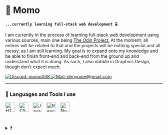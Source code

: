# 🌱 Momo 

**`...currently learning full-stack web development ⌛`**

I am currently in the process of learning full-stack web development using various sources, main one being <a href="https://www.theodinproject.com/">The Odin Project.</a> At the moment, all entires will be related to that and the projects will be nothing special and all messy, as I am still learning. My goal is to expand onto my knowledge and be able to finish front-end and back-end from the ground up and understand what it is doing. As such, I also dabble in Graphics Design, though don't expect much. 

<p align="left">
    <a href="https://discordapp.com/users/407161470636523531" target="_blank">
    <img src="https://custom-icon-badges.demolab.com/badge/-Discord-7289DA?style=for-the-badge&logo=comment-discussion&logoColor=white" alt="Discord: momo038" title="momo038"/>
    </a>
    <a href="mailto:denyome@gmail.com" target="_blank">
    <img src="https://custom-icon-badges.demolab.com/badge/-denyome@gmail.com-D14836?style=for-the-badge&logo=mention&logoColor=white" alt="Mail: denyome@gmail.com" title="denyome@gmail.com"/>
    </a>
</p>

---

### 🧰 Languages and Tools I use

<img title="HTML5" alt="HTML5" width="30px" style="padding-right:10px;" src="https://cdn.jsdelivr.net/gh/devicons/devicon@latest/icons/html5/html5-original.svg">
<img title="CSS3" alt="CSS3" width="30px" style="padding-right:10px;" src="https://cdn.jsdelivr.net/gh/devicons/devicon@latest/icons/css3/css3-original.svg">
<img title="JavaScript" alt="JavaScript" width="30px" style="padding-right:10px;" src="https://cdn.jsdelivr.net/gh/devicons/devicon@latest/icons/javascript/javascript-original.svg">
<img title="React" alt="React" width="30px" style="padding-right:10px;" src="https://cdn.jsdelivr.net/gh/devicons/devicon@latest/icons/react/react-original.svg">
<img title="Node.js" alt="Node.js" width="30px" style="padding-right:10px;" src="https://cdn.jsdelivr.net/gh/devicons/devicon@latest/icons/nodejs/nodejs-original.svg">

#

<details>
<summary>❓</summary>
    haha made you click

</details>
